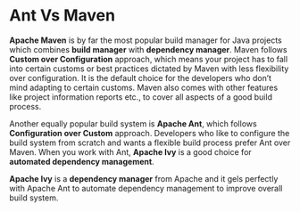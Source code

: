 # Ant Vs Maven

**Apache Maven** is by far the most popular build manager for Java projects which combines **build manager** with **dependency manager**. Maven follows **Custom over Configuration** approach, which means your project has to fall into certain customs or best practices dictated by Maven with less flexibility over configuration. It is the default choice for the developers who don’t mind adapting to certain customs. Maven also comes with other features like project information reports etc., to cover all aspects of a good build process.

Another equally popular build system is **Apache Ant**, which follows **Configuration over Custom** approach. Developers who like to configure the build system from scratch and wants a flexible build process prefer Ant over Maven. When you work with Ant, **Apache Ivy** is a good choice for **automated dependency management**.

**Apache Ivy** is a **dependency manager** from Apache and it gels perfectly with Apache Ant to automate dependency management to improve overall build system. 
